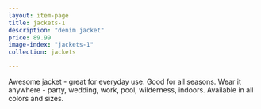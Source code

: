 ```yaml
---
layout: item-page
title: jackets-1
description: "denim jacket"
price: 89.99
image-index: "jackets-1"
collection: jackets

---
```

Awesome jacket - great for everyday use. Good for all seasons.
Wear it anywhere - party, wedding, work, pool, wilderness, indoors.
Available in all colors and sizes. 
